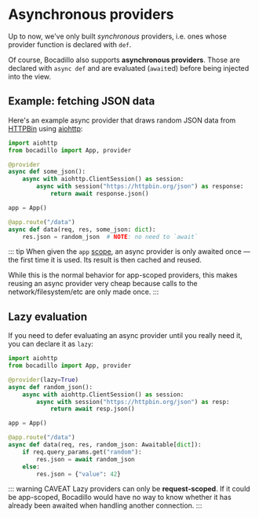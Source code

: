 # Asynchronous providers

Up to now, we've only built _synchronous_ providers, i.e. ones whose provider function is declared with `def`.

Of course, Bocadillo also supports **asynchronous providers**. Those are declared with `async def` and are evaluated (`await`ed) before being injected into the view.

## Example: fetching JSON data

Here's an example async provider that draws random JSON data from [HTTPBin](https://httpbin.org) using [aiohttp](https://aiohttp.readthedocs.io):

```python
import aiohttp
from bocadillo import App, provider

@provider
async def some_json():
    async with aiohttp.ClientSession() as session:
        async with session("https://httpbin.org/json") as response:
            return await response.json()

app = App()

@app.route("/data")
async def data(req, res, some_json: dict):
    res.json = random_json  # NOTE: no need to `await`
```

::: tip
When given the `app` [scope](#scopes), an async provider is only awaited once — the first time it is used. Its result is then cached and reused.

While this is the normal behavior for app-scoped providers, this makes reusing an async provider very cheap because calls to the network/filesystem/etc are only made once.
:::

## Lazy evaluation

If you need to defer evaluating an async provider until you really need it, you can declare it as `lazy`:

```python
import aiohttp
from bocadillo import App, provider

@provider(lazy=True)
async def random_json():
    async with aiohttp.ClientSession() as session:
        async with session("https://httpbin.org/json") as resp:
            return await resp.json()

app = App()

@app.route("/data")
async def data(req, res, random_json: Awaitable[dict]):
    if req.query_params.get("random"):
        res.json = await random_json
    else:
        res.json = {"value": 42}
```

::: warning CAVEAT
Lazy providers can only be **request-scoped**. If it could be app-scoped, Bocadillo would have no way to know whether it has already been awaited when handling another connection.
:::
